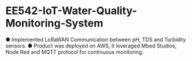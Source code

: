 # EE542-IoT-Water-Quality-Monitoring-System
● Implemented LoRaWAN Communication between pH, TDS and Turbidity sensors. ● Product was deployed on AWS, it leveraged Mbed Studios, Node Red and MQTT protocol for continuous monitoring.
